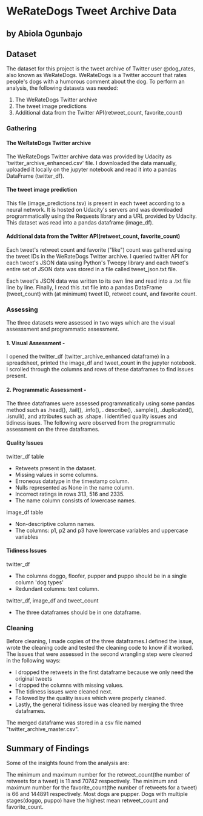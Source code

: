 # WeRateDogs Tweet Archive Data

## by Abiola Ogunbajo


## Dataset
The dataset for this project is the tweet archive of Twitter user @dog_rates, also known as WeRateDogs. WeRateDogs is a Twitter account that rates people's dogs with a humorous comment about the dog. To perform an analysis, the following datasets was needed:
1. The WeRateDogs Twitter archive
2. The tweet image predictions
3. Additional data from the Twitter API(retweet_count, favorite_count)

### Gathering

#### The WeRateDogs Twitter archive

The WeRateDogs Twitter archive data was provided by Udacity as 'twitter_archive_enhanced.csv' file. I downloaded the data manually, uploaded it locally on the jupyter notebook and read it into a pandas DataFrame (twitter_df).

#### The tweet image prediction

This file (image_predictions.tsv) is present in each tweet according to a neural network. It is hosted on Udacity's servers and was downloaded programmatically using the Requests library and a URL provided by Udacity. This dataset was read into a pandas dataframe (image_df).

#### Additional data from the Twitter API(retweet_count, favorite_count)

Each tweet's retweet count and favorite ("like") count was gathered using the tweet IDs in the WeRateDogs Twitter archive. I queried twitter API for each tweet's JSON data using Python's Tweepy library and each tweet's entire set of JSON data  was stored in a file called tweet_json.txt file.

Each tweet's JSON data was written to its own line and read into a .txt file line by line. Finally, I read this .txt file into a pandas DataFrame (tweet_count) with (at minimum) tweet ID, retweet count, and favorite count.

### Assessing

The three datasets were assessed in two ways which are the visual assesssment and programmatic assessment.
#### 1. Visual Assessment -

I opened the twitter_df (twitter_archive_enhanced dataframe) in a spreadsheet, printed the image_df and tweet_count in the jupyter notebook. I scrolled through the columns and rows of these dataframes to find issues present.

#### 2. Programmatic Assessment - 

The three dataframes were assessed programmatically using some pandas method such as .head(), .tail(), .info(), . describe(), .sample(), .duplicated(), .isnull(), and attributes such as .shape. I identified quality issues and tidiness isues. The following were observed from the programmatic assessment on the three dataframes.

#### Quality Issues

twitter_df table
- Retweets present in the dataset.
- Missing values in some columns.
- Erroneous datatype in the timestamp column.
- Nulls represented as None in the name column.
- Incorrect ratings in rows 313, 516 and 2335. 
- The name column consists of lowercase names.

image_df table
- Non-descriptive column names.
- The columns: p1, p2 and p3 have lowercase variables and uppercase variables

#### Tidiness Issues

twitter_df
- The columns doggo, floofer, pupper and puppo should be in a single column 'dog types'
- Redundant columns: text column.

twitter_df, image_df and tweet_count
- The three dataframes should be in one dataframe.

### Cleaning

Before cleaning, I made copies of the three dataframes.I defined the issue, wrote the cleaning code and tested the cleaning code to know if it worked. 
The issues that were assessed in the second wrangling step were cleaned in the following ways:
- I dropped the retweets in the first dataframe because we only need the original tweets
- I dropped the columns with missing values.
- The tidiness issues were cleaned next. 
- Followed by the quality issues which were properly cleaned.
- Lastly, the general tidiness issue was cleaned by merging the three dataframes.

The merged dataframe was stored in a csv file named "twitter_archive_master.csv".


## Summary of Findings
Some of the insights found from the analysis are:

The minimum and maximum number for the retweet_count(the number of retweets for a tweet) is 11 and 70742 respectively.
The minimum and maximum number for the favorite_count(the number of retweets for a tweet) is 66 and 144891 respectively.
Most dogs are pupper.
Dogs with multiple stages(doggo, puppo) have the highest mean retweet_count and favorite_count.


